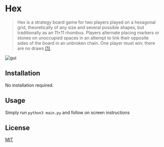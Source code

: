 # Hex

>Hex is a strategy board game for two players played on a hexagonal grid, theoretically of any size and several possible shapes, but traditionally as an 11×11 rhombus. Players alternate placing markers or stones on unoccupied spaces in an attempt to link their opposite sides of the board in an unbroken chain. One player must win; there are no draws [[1]][wiki].

![gui](https://github.com/RiverNewbury/Hexxy/blob/master/imgs/gui.png)

[wiki]: https://en.wikipedia.org/wiki/Hex_(board_game)

## Installation

No installation required.

## Usage

Simply run ```python3 main.py``` and follow on screen instructions

## License
[MIT](https://choosealicense.com/licenses/mit/)
